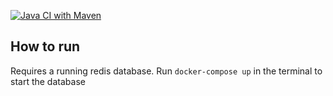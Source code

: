 [![Java CI with Maven](https://github.com/anil9/sentiment/actions/workflows/maven.yml/badge.svg?branch=main)](https://github.com/anil9/sentiment/actions/workflows/maven.yml)

## How to run

Requires a running redis database.
Run `docker-compose up` in the terminal to start the database
